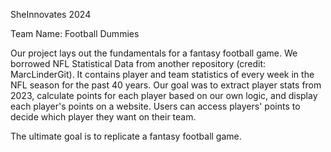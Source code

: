 SheInnovates 2024

Team Name: Football Dummies


Our project lays out the fundamentals for a fantasy football game. We borrowed NFL Statistical Data from another repository (credit: MarcLinderGit). It contains player and team statistics of every week in the NFL season for the past 40 years. Our goal was to extract player stats from 2023, calculate points for each player based on our own logic, and display each player's points on a website. Users can access players' points to decide which player they want on their team.

The ultimate goal is to replicate a fantasy football game. 
